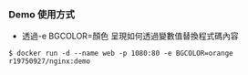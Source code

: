 ### Demo 使用方式
- 透過-e BGCOLOR=顏色 呈現如何透過變數值替換程式碼內容
```
$ docker run -d --name web -p 1080:80 -e BGCOLOR=orange r19750927/nginx:demo
```

